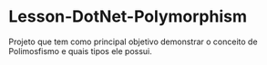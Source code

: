 # Lesson-DotNet-Polymorphism
Projeto que tem como principal objetivo demonstrar o conceito de Polimosfismo e quais tipos ele possui.
